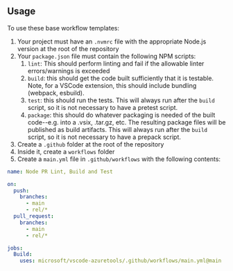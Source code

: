 ## Usage

To use these base workflow templates:
1. Your project must have an `.nvmrc` file with the appropriate Node.js version at the root of the repository
1. Your `package.json` file must contain the following NPM scripts:
    1. `lint`: This should perform linting and fail if the allowable linter errors/warnings is exceeded
    1. `build`: this should get the code built sufficiently that it is testable. Note, for a VSCode extension, this should include bundling (webpack, esbuild).
    1. `test`: this should run the tests. This will always run after the `build` script, so it is not necessary to have a pretest script.
    1. `package`: this should do whatever packaging is needed of the built code--e.g. into a .vsix, .tar.gz, etc. The resulting package files will be published as build artifacts. This will always run after the `build` script, so it is not necessary to have a prepack script.
1. Create a `.github` folder at the root of the repository
1. Inside it, create a `workflows` folder
1. Create a `main.yml` file in `.github/workflows` with the following contents:

```yaml
name: Node PR Lint, Build and Test

on:
  push:
    branches:
      - main
      - rel/*
  pull_request:
    branches:
      - main
      - rel/*

jobs:
  Build:
    uses: microsoft/vscode-azuretools/.github/workflows/main.yml@main
```
